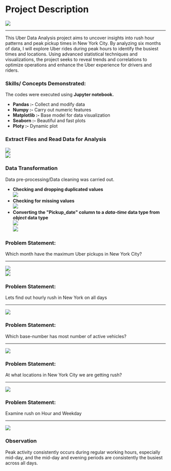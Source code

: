 # Project Description
![](intro1.JPG)
_______________________________________________________
This Uber Data Analysis project aims to uncover insights into rush hour patterns and peak pickup times in New York City. By analyzing six months of data, I will explore Uber rides during peak hours to identify the busiest times and locations. Using advanced statistical techniques and visualizations, the project seeks to reveal trends and correlations to optimize operations and enhance the Uber experience for drivers and riders. <br>

### Skills/ Concepts Demonstrated:<br>

The codes were executed using **Jupyter notebook.**
- **Pandas :-** Collect and modify data
- **Numpy :-** Carry out numeric features
- **Matplotlib :-** Base model for data visualization
- **Seaborn :-** Beautiful and fast plots
- **Ploty :-** Dynamic plot

### Extract Files and Read Data for Analysis
![](Images/Dataset.JPG) <br>
![](Images/read.JPG)

### Data Transformation
Data pre-processing/Data cleaning was carried out.
- **Checking and dropping duplicated values** <br> ![](Images/duplicate.JPG)
- **Checking for missing values** <br> ![](Images/null.JPG)
- **Converting the "Pickup_date" column to a _data-time_ data type from _object_ data type** <br> ![](Images/object_dtype.JPG) <br> ![](Images/datetime_dtype.JPG)

### Problem Statement: 
Which month have the maximum Uber pickups in New York City?
_______________________________________________________________________________________
![](Images/1line.JPG) <br>
![](Images/1bar.JPG)

### Problem Statement:
Lets find out hourly rush in New York on all days 
___________________________________________________________________________________
![](Images/2line.JPG) 

### Problem Statement: 
Which base-number has most number of active vehicles?
___________________________________________________________________________________
![](Images/3box.JPG) 

### Problem Statement:
At what locations in New York City we are getting rush?
___________________________________________________________________________________
![](Images/4map.JPG) 

### Problem Statement:
Examine rush on Hour and Weekday
___________________________________________________________________________________
![](Images/5table.JPG) 

### Observation
Peak activity consistently occurs during regular working hours, especially mid-day, and the mid-day and evening periods are consistently the busiest across all days.
